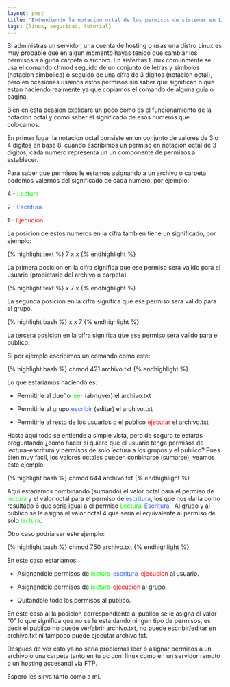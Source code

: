 ```yaml
---
layout: post
title: "Entendiendo la notacion octal de los permisos de sistemas en Linux"
tags: [linux, seguridad, tutorial]
---
```


Si administras un servidor, una cuenta de hosting o usas una distro Linux es muy probable que en algun momento hayas tenido que cambiar los permisos a alguna carpeta o archivo. En sistemas Linux comunmente se usa el comando chmod seguido de un conjunto de letras y simbolos (notacion simbolica) o seguido de una cifra de 3 digitos (notacion octal), pero en ocasiones usamos estos permisos sin saber que significan o que estan haciendo realmente ya que copiamos el comando de alguna guia o pagina.

<!-- more -->

Bien en esta ocasion explicare un poco como es el funcionamiento de la notacion octal y como saber el significado de esos numeros que colocamos.

En primer lugar la notacion octal consiste en un conjunto de valores de 3 o 4 digitos en base 8. cuando escribimos un permiso en notacion octal de 3 digitos, cada numero representa un un componente de permisos a establecer.

Para saber que permisos le estamos asignando a un archivo o carpeta podemos valernos del significado de cada numero. por ejemplo:

4 - <span style="color: #00ff00;">Lectura</span>

2 - <span style="color: #3366ff;">Escritura</span>

1 - <span style="color: #ff0000;">Ejecucion</span>

La posicion de estos numeros en la cifra tambien tiene un significado, por ejemplo:

{% highlight text %}
7 x x
{% endhighlight %}

La primera posicion en la cifra significa que ese permiso sera valido para el usuario (propietario del archivo o carpeta).

{% highlight text %}
x 7 x
{% endhighlight %}

La segunda posicion en la cifra significa que ese permiso sera valido para el grupo.

{% highlight bash %}
x x 7
{% endhighlight %}

La tercera posicion en la cifra significa que ese permiso sera valido para el publico.

Si por ejemplo escribimos un comando como este:

{% highlight bash %}
chmod 421 archivo.txt
{% endhighlight %}

Lo que estariamos haciendo es:

- Permitirle al dueño <span style="color: #00ff00;">leer</span> (abrir/ver) el archivo.txt

- Permitirle al grupo <span style="color: #3366ff;">escribir</span> (editar) el archivo.txt

- Permitirle al resto de los usuarios o el publico <span style="color: #ff0000;">ejecutar</span> el archivo.txt

Hasta aqui todo se entiende a simple vista, pero de seguro te estaras preguntando ¿como hacer si quiero que el usuario tenga permisos de lectura-escritura y permisos de solo lectura a los grupos y el publico? Pues bien muy facil, los valores octales pueden conbinarse (sumarse), veamos este ejemplo:

{% highlight bash %}
chmod 644 archivo.txt
{% endhighlight %}

Aqui estariamos combinando (sumando) el valor octal para el permiso de <span style="color: #00ff00;">lectura</span> y el valor octal para el permiso de<span style="color: #00ffff;"> <span style="color: #3366ff;">escritura</span></span>, los que nos daria como resultado 6 que seria igual a el permiso <span style="color: #00ff00;">Lectura</span>-<span style="color: #3366ff;">Escritura</span>.  Al grupo y al publico se le asigna el valor octal 4 que seria el equivalente al permiso de solo <span style="color: #00ff00;">lectura</span>.

Otro caso podria ser este ejemplo:

{% highlight bash %}
chmod 750 archivo.txt
{% endhighlight %}

En este caso estariamos:

- Asignandole permisos de <span style="color: #00ff00;">lectura</span>-<span style="color: #3366ff;">escritura</span>-<span style="color: #ff0000;">ejecucion</span> al usuario.

- Asignandole permisos de <span style="color: #00ff00;">lectura</span>-<span style="color: #ff0000;">ejecucion</span> al grupo.

- Quitandole todo los permisos al publico.

En este caso al la posicion correspondiente al publico se le asigna el valor "0" lo que significa que no se le esta dando ningun tipo de permisos, es decir el publico no puede ver/abrir archivo.txt, no puede escribir/editar en archivo.txt ni tampoco puede ejecutar archivo.txt.

Despues de ver esto ya no seria problemas leer o asignar permisos a un archivo o una carpeta tanto en tu pc con  linux como en un servidor remoto o un hosting accesandi via FTP.

Espero les sirva tanto como a mi.
